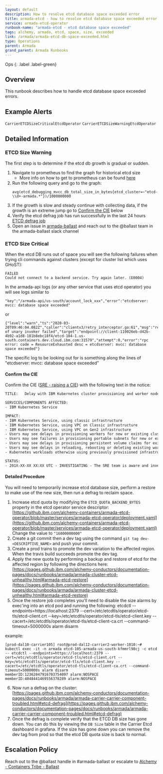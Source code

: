 ```yaml
---
layout: default
description: How to resolve etcd database space exceeded error
title: armada-etcd - how to resolve etcd database space exceeded error
service: armada-etcd-operator
runbook-name: "armada-etcd - etcd database space exceeded"
tags: alchemy, armada, etcd, space, size, exceeded
link: /armada/armada-etcd-db-space-exceeded.html
type: Operations
parent: Armada
grand_parent: Armada Runbooks
---
```


Ops
{: .label .label-green}

## Overview

This runbook describes how to handle etcd database space exceeded errors.

## Example Alerts

`CarrierETCDSizeCriticalEtcdOperator`
`CarrierETCDSizeWarningEtcdOperator`

## Detailed Information

### ETCD Size Warning

The first step is to determine if the etcd db growth is gradual or sudden.
1. Navigate to prometheus to find the graph for historical etcd size
    * More info on how to get to prometheus can be found [here](./armada-general-debugging-info.html#general-prometheus-usage)
1. Run the following query and go to the graph:
    ~~~~
    avg(etcd_debugging_mvcc_db_total_size_in_bytes{etcd_cluster=~"etcd-\\d+-armada.*"})/1000000000
    ~~~~
1. If the growth is slow and steady continue with collecting data, if the growth is an extreme jump go to [Confirm the CIE](#confirm-the-cie) below
1. Verify the etcd defrag job has run successfully in the last 24 hours [ETCD defrag job](https://pages.github.ibm.com/alchemy-conductors/documentation-pages/docs/runbooks/armada/armada-carrier-carrier-component-troubled.html#etcd-defrag)
1. Open an issue in [armada-ballast](https://github.ibm.com/alchemy-containers/armada-ballast/issues/new) and reach out to the @ballast team in the armada-ballast slack channel

### ETCD Size Critical

When the etcd DB runs out of space you will see the following failures when trying cli commands against clusters (except for cluster list which uses GHoST):

```
FAILED
Could not connect to a backend service. Try again later. (E0004)
```

In the armada-api logs (or any other service that uses etcd operator) you will see logs similar to

```
"key":"/armada-api/us-south/account_lock_xxx","error":"etcdserver: mvcc: database space exceeded"
```

or

```
{"level":"warn","ts":"2020-03-20T09:46:04.082Z","caller":"clientv3/retry_interceptor.go:61","msg":"retrying of unary invoker failed","target":"endpoint://client-110026eb-d42b-4b92-a1d8-181b8ebc18f4/etcd-104-1.us-south.containers.dev.cloud.ibm.com:31579","attempt":0,"error":"rpc error: code = ResourceExhausted desc = etcdserver: mvcc: database space exceeded"}
```

The specific log to be looking out for is something along the lines of "etcdserver: mvcc: database space exceeded"

#### Confirm the CIE
Confirm the CIE ([SRE - raising a CIE](../sre_raising_cie.html)) with the following text in the notice:

   ```txt
   TITLE:   Delay with IBM Kubernetes cluster provisioning and worker node operations

   SERVICES/COMPONENTS AFFECTED:
   - IBM Kubernetes Service

   IMPACT:
   - IBM Kubernetes Service, using classic infrastructure
   - IBM Kubernetes Service, using VPC on Classic infrastructure
   - IBM Kubernetes Service, using VPC on Gen2 infrastructure
   - Users may see delays in provisioning workers for new or existing clusters
   - Users may see failures in provisioning portable subnets for new or existing clusters
   - Users may see delays in provisioning persistent volume claims for existing clusters
   - Users may see delays in reloading, rebooting or deleting existing workers of clusters
   - Kubernetes workloads otherwise using previously provisioned infrastructure resources are unaffected

   STATUS:
   - 201X-XX-XX XX:XX UTC - INVESTIGATING - The SRE team is aware and investigating.
   ```

#### Detailed Procedure

You will need to temporarily increase etcd database size, perform a restore to make use of the new size, then run a defrag to reclaim space.

1. Increase etcd quota by modifying the `ETCD_QUOTA_BACKEND_BYTES` property in the etcd operator service descriptor: [https://github.ibm.com/alchemy-containers/armada-etcd-operator/blob/master/services/armada-etcd-operator/deployment.yaml](https://github.ibm.com/alchemy-containers/armada-etcd-operator/blob/master/services/armada-etcd-operator/deployment.yaml)
Change the value to `"16000000000"`
2. Create a git commit then a dev tag using the command `git tag dev-<DESCRIPTIVE_NAME>` and push your commit.
3. Create a prod trains to promote the dev variation to the affected region. When the travis build succeeds promote the dev tag.
4. Apply the new quota by performing a backup and restore of etcd for the affected region by following the directions here: [https://pages.github.ibm.com/alchemy-conductors/documentation-pages/docs/runbooks/armada/armada-cluster-etcd-unhealthy.html#armada-etcd-restore](https://pages.github.ibm.com/alchemy-conductors/documentation-pages/docs/runbooks/armada/armada-cluster-etcd-unhealthy.html#armada-etcd-restore)
5. Once the restore job completes you'll need to disable the size alarms by exec'ing into an etcd pod and running the following:
etcdctl --endpoints=https://localhost:2379 --cert=/etc/etcdtls/operator/etcd-tls/etcd-client.crt --key=/etc/etcdtls/operator/etcd-tls/etcd-client.key --cacert=/etc/etcdtls/operator/etcd-tls/etcd-client-ca.crt --command-timeout=5000000s alarm disarm

example:

```
[prod-dal10-carrier105] root@prod-dal12-carrier2-worker-1010:~# kubectl exec -it -n armada etcd-105-armada-us-south-kfmmrl98cj -c etcd -- etcdctl --endpoints=https://localhost:2379 --cert=/etc/etcdtls/operator/etcd-tls/etcd-client.crt --key=/etc/etcdtls/operator/etcd-tls/etcd-client.key --cacert=/etc/etcdtls/operator/etcd-tls/etcd-client-ca.crt --command-timeout=5000000s alarm disarm
memberID:12362047916703754097 alarm:NOSPACE
memberID:4048441469556378289 alarm:NOSPACE
```

6. Now run a defrag on the cluster: [https://pages.github.ibm.com/alchemy-conductors/documentation-pages/docs/runbooks/armada/armada-carrier-carrier-component-troubled.html#etcd-defrag](https://pages.github.ibm.com/alchemy-conductors/documentation-pages/docs/runbooks/armada/armada-carrier-carrier-component-troubled.html#etcd-defrag)
7. Once the defrag is complete verify that the ETCD DB size has gone down. You can do this by viewing the `DB Size` table in the Carrier Etcd dashboard in grafana. If the size has gone down you can remove the dev tag from prod so that the etcd DB quota size is back to normal.

## Escalation Policy

Reach out to the @ballast handle in #armada-ballast or escalate to [Alchemy - Containers Tribe - Ballast](https://ibm.pagerduty.com/schedules#PP1MP9Q)
